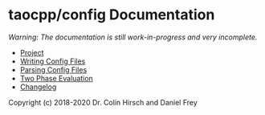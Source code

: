 # taocpp/config Documentation

*Warning: The documentation is still work-in-progress and very incomplete.*

 * [Project](https://github.com/taocpp/config)
 * [Writing Config Files](Writing-Config-Files.md)
 * [Parsing Config Files](Parsing-Config-Files.md)
 * [Two Phase Evaluation](Two-Phase-Evaluation.md)
 * [Changelog](Changelog.md)

Copyright (c) 2018-2020 Dr. Colin Hirsch and Daniel Frey
